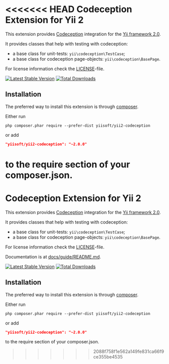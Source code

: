 <<<<<<< HEAD
Codeception Extension for Yii 2
===============================

This extension provides [Codeception](http://codeception.com/) integration for the [Yii framework 2.0](http://www.yiiframework.com).

It provides classes that help with testing with codeception:

- a base class for unit-tests: `yii\codeception\TestCase`;
- a base class for codeception page-objects: `yii\codeception\BasePage`.

For license information check the [LICENSE](LICENSE.md)-file.

[![Latest Stable Version](https://poser.pugx.org/yiisoft/yii2-codeception/v/stable.png)](https://packagist.org/packages/yiisoft/yii2-codeception)
[![Total Downloads](https://poser.pugx.org/yiisoft/yii2-codeception/downloads.png)](https://packagist.org/packages/yiisoft/yii2-codeception)


Installation
------------

The preferred way to install this extension is through [composer](http://getcomposer.org/download/).

Either run

```
php composer.phar require --prefer-dist yiisoft/yii2-codeception
```

or add

```json
"yiisoft/yii2-codeception": "~2.0.0"
```

to the require section of your composer.json.
=======
Codeception Extension for Yii 2
===============================

This extension provides [Codeception](http://codeception.com/) integration for the [Yii framework 2.0](http://www.yiiframework.com).

It provides classes that help with testing with codeception:

- a base class for unit-tests: `yii\codeception\TestCase`;
- a base class for codeception page-objects: `yii\codeception\BasePage`.

For license information check the [LICENSE](LICENSE.md)-file.

Documentation is at [docs/guide/README.md](docs/guide/README.md).

[![Latest Stable Version](https://poser.pugx.org/yiisoft/yii2-codeception/v/stable.png)](https://packagist.org/packages/yiisoft/yii2-codeception)
[![Total Downloads](https://poser.pugx.org/yiisoft/yii2-codeception/downloads.png)](https://packagist.org/packages/yiisoft/yii2-codeception)


Installation
------------

The preferred way to install this extension is through [composer](http://getcomposer.org/download/).

Either run

```
php composer.phar require --prefer-dist yiisoft/yii2-codeception
```

or add

```json
"yiisoft/yii2-codeception": "~2.0.0"
```

to the require section of your composer.json.
>>>>>>> 2088f758f1e562a149fe831ca66f9ce355be4535
